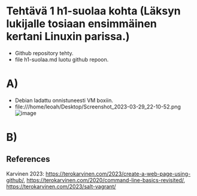 # Tehtävä 1 h1-suolaa kohta  (Läksyn lukijalle tosiaan ensimmäinen kertani Linuxin parissa.) 

- Github repository tehty.
- file h1-suolaa.md luotu github repoon.

# A)
- Debian ladattu onnistuneesti VM boxiin. 
- file:///home/leoah/Desktop/Screenshot_2023-03-29_22-10-52.png
![image](https://user-images.githubusercontent.com/105793201/228643756-3686698a-0981-4bf9-b954-a3d44c23ec38.png)


# B) 


 ## References
 
 Karvinen 2023: https://terokarvinen.com/2023/create-a-web-page-using-github/, 
 https://terokarvinen.com/2020/command-line-basics-revisited/, 
 https://terokarvinen.com/2023/salt-vagrant/
